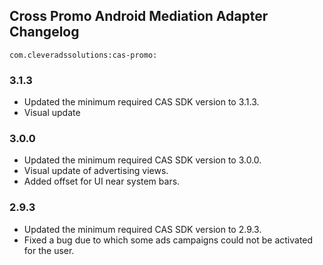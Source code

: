 ## Cross Promo Android Mediation Adapter Changelog
`com.cleveradssolutions:cas-promo:`

### 3.1.3
- Updated the minimum required CAS SDK version to 3.1.3.
- Visual update

### 3.0.0
- Updated the minimum required CAS SDK version to 3.0.0.
- Visual update of advertising views.
- Added offset for UI near system bars.

### 2.9.3
- Updated the minimum required CAS SDK version to 2.9.3.
- Fixed a bug due to which some ads campaigns could not be activated for the user.